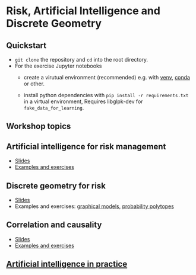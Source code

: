 # Risk, Artificial Intelligence and Discrete Geometry

## Quickstart

* `git clone` the repository and `cd` into the root directory.
* For the exercise Jupyter notebooks
  * create a virutual environment (recommended)  e.g. with [venv](https://docs.python.org/3/library/venv.html), [conda](https://docs.conda.io/en/latest/) or other.
  
  * install python dependencies with `pip install -r requirements.txt` in a virtual environment,  Requires libglpk-dev for `fake_data_for_learning`.

## Workshop topics

## Artificial intelligence for risk management

* [Slides](slides/ai-for-risk)
* [Examples and exercises](notebooks/model-selection-exercises.ipynb)

## Discrete geometry for risk

* [Slides](slides/discrete-geometry)
* Examples and exercises: [graphical models](notebooks/graphical-models-exercises.ipynb), [probability polytopes](notebooks/probability-polytope-exercises.ipynb)

## Correlation and causality

* [Slides](slides/correlation-causality)
* [Examples and exercises](notebooks/causal-models-exercises.ipynb)

## [Artificial intelligence in practice](slides/ai-in-practice)
